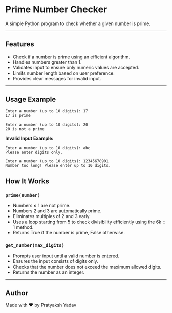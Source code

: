 # Prime Number Checker

A simple Python program to check whether a given number is prime.

---

## Features
- Check if a number is prime using an efficient algorithm.
- Handles numbers greater than 1.
- Validates input to ensure only numeric values are accepted.
- Limits number length based on user preference.
- Provides clear messages for invalid input.

---

## Usage Example

```
Enter a number (up to 10 digits): 17
17 is prime

Enter a number (up to 10 digits): 20
20 is not a prime
```


**Invalid Input Example:**
```
Enter a number (up to 10 digits): abc
Please enter digits only.

Enter a number (up to 10 digits): 12345678901
Number too long! Please enter up to 10 digits.
```
## How It Works

### `prime(number)`
- Numbers ≤ 1 are not prime.
- Numbers 2 and 3 are automatically prime.
- Eliminates multiples of 2 and 3 early.
- Uses a loop starting from 5 to check divisibility efficiently using the 6k ± 1 method.
- Returns True if the number is prime, False otherwise.

### `get_number(max_digits)`
- Prompts user input until a valid number is entered.
- Ensures the input consists of digits only.
- Checks that the number does not exceed the maximum allowed digits.
- Returns the number as an integer.

---

## Author
Made with ❤️ by Pratyaksh Yadav
